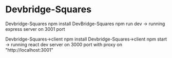 # Devbridge-Squares

Devbridge-Squares npm install
DevBridge-Squares npm run dev  -> running express server on 3001 port

Devbridge-Squares->client  npm install
Devbridge-Squares->client npm start -> running react dev server on 3000 port with proxy on "http://localhost:3001"
